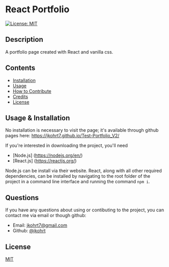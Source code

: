 # React Portfolio

[![License: MIT](https://img.shields.io/badge/License-MIT-yellow.svg)](https://opensource.org/licenses/MIT)

## Description

A portfolio page created with React and vanilla css.

## Contents

- [Installation](#installation)
- [Usage](#usage)
- [How to Contribute](#how-to-contribute)
- [Credits](#credits)
- [License](#license)

## Usage & Installation

No installation is necessary to visit the page; it's available through github pages here: https://jkohrt7.github.io/Test-Portfolio_V2/

If you're interested in downloading the project, you'll need

- [Node.js] (https://nodejs.org/en/)
- [React.js] (https://reactjs.org/)

Node.js can be install via their website. React, along with all other required dependencies, can be installed by navigating to the root folder of the project in a command line interface and running the command `npm i`.

## Questions

If you have any questions about using or contibuting to the project, you can contact me via email or though github:

- Email: jkohrt7@gmail.com
- Github: [@jkohrt](https://github.com/jkohrt)

## License

[MIT](https://opensource.org/licenses/MIT)
